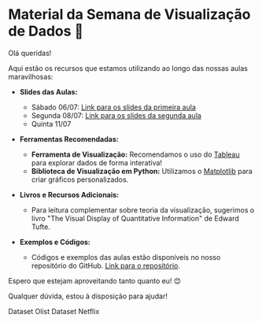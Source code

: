 # Material da Semana de Visualização de Dados 💫

Olá queridas!

Aqui estão os recursos que estamos utilizando ao longo das nossas aulas maravilhosas:

- **Slides das Aulas:**
  - Sábado 06/07: [Link para os slides da primeira aula](https://www.canva.com/design/DAGJhFhIi2U/W5yvrHCtY8g7RUEXW1lxmg/view?utm_content=DAGJhFhIi2U&utm_campaign=designshare&utm_medium=link&utm_source=editor)
  - Segunda 08/07: [Link para os slides da segunda aula](inserir-link-aqui)
  - Quinta 11/07

- **Ferramentas Recomendadas:**
  - **Ferramenta de Visualização:** Recomendamos o uso do [Tableau](https://www.tableau.com/) para explorar dados de forma interativa!
  - **Biblioteca de Visualização em Python:** Utilizamos o [Matplotlib](https://matplotlib.org/) para criar gráficos personalizados.

- **Livros e Recursos Adicionais:**
  - Para leitura complementar sobre teoria da visualização, sugerimos o livro "The Visual Display of Quantitative Information" de Edward Tufte.

- **Exemplos e Códigos:**
  - Códigos e exemplos das aulas estão disponíveis no nosso repositório do GitHub. [Link para o repositório](inserir-link-aqui).

Espero que estejam aproveitando tanto quanto eu! 😊

Qualquer dúvida, estou à disposição para ajudar!


Dataset Olist
Dataset Netflix